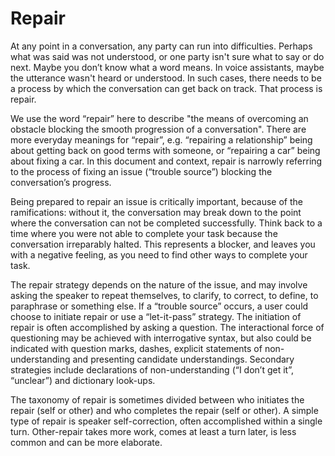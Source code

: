 # Repair

At any point in a conversation, any party can run into difficulties. Perhaps what was said was not understood, or one party isn't sure what to say or do next. Maybe you don’t know what a word means. In voice assistants, maybe the utterance wasn't heard or understood. In such cases, there needs to be a process by which the conversation can get back on track. That process is repair.

We use the word “repair” here to describe "the means of overcoming an obstacle blocking the smooth progression of a conversation". There are more everyday meanings for “repair”, e.g. “repairing a relationship” being about getting back on good terms with someone, or “repairing a car” being about fixing a car. In this document and context, repair is narrowly referring to the process of fixing an issue (“trouble source”) blocking the conversation’s progress.

Being prepared to repair an issue is critically important, because of the ramifications: without it, the conversation may break down to the point where the conversation can not be completed successfully. Think back to a time where you were not able to complete your task because the conversation irreparably halted. This represents a blocker, and leaves you with a negative feeling, as you need to find other ways to complete your task.&#x20;

The repair strategy depends on the nature of the issue, and may involve asking the speaker to repeat themselves, to clarify, to correct, to define, to paraphrase or something else. If a “trouble source” occurs, a user could choose to initiate repair or use a “let-it-pass” strategy. The initiation of repair is often accomplished by asking a question. The interactional force of questioning may be achieved with interrogative syntax, but also could be indicated with question marks, dashes, explicit statements of non-understanding and presenting candidate understandings. Secondary strategies include declarations of non-understanding (“I don’t get it”, “unclear”) and dictionary look-ups.

The taxonomy of repair is sometimes divided between who initiates the repair (self or other) and who completes the repair (self or other). A simple type of repair is speaker self-correction, often accomplished within a single turn. Other-repair takes more work, comes at least a turn later, is less common and can be more elaborate.
